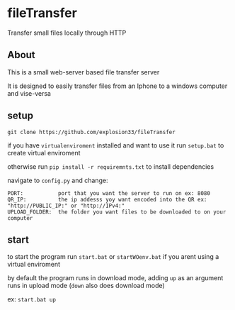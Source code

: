 # fileTransfer
Transfer small files locally through HTTP

## About
This is a small web-server based file transfer server

It is designed to easily transfer files from an Iphone to a windows computer and vise-versa

## setup

```git clone https://github.com/explosion33/fileTransfer```

if you have ```virtualenviroment``` installed and want to use it run ```setup.bat``` to create virtual enviroment

otherwise run ```pip install -r requiremnts.txt``` to install dependencies

navigate to ```config.py``` and change:

```
PORT:           port that you want the server to run on ex: 8080
QR_IP:          the ip addesss yoy want encoded into the QR ex: "http://PUBLIC_IP:" or "http://IPv4:"
UPLOAD_FOLDER:  the folder you want files to be downloaded to on your computer
```

## start
to start the program run ```start.bat``` or ```startWOenv.bat``` if you arent using a virtual enviroment

by default the program runs in download mode, adding ```up``` as an argument runs in upload mode (```down``` also does download mode)

ex: ```start.bat up```
